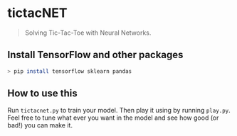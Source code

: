 # tictacNET
> Solving Tic-Tac-Toe with Neural Networks.

## Install TensorFlow and other packages

```bash
> pip install tensorflow sklearn pandas
```

## How to use this

Run `tictacnet.py` to train your model. Then play it using by running `play.py`.
Feel free to tune what ever you want in the model and see how good (or bad!) you can make it.
